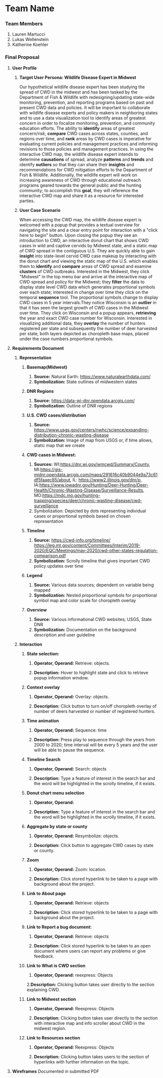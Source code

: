 # Team Name

### Team Members
1. Lauren Martucci
2. Lukas Wellenstein
3. Katherine Koehler

### Final Proposal
1. **User Profile**
    1. **Target User Persona: Wildlife Disease Expert in Midwest**

        Our hypothetical wildlife disease expert has been studying the spread of CWD in the midwest and has been tasked by the Department of Fish & Wildlife with redesigning/updating state-wide monitoring, prevention, and reporting programs based on past and present CWD data and policies. It will be important to collaborate with wildlife disease experts and policy makers in neighboring states and to use a data visualization tool to identify areas of greatest concern in order to focalize monitoring, prevention, and community education efforts. The ability to **identify** areas of greatest concern/risk, **compare** CWD cases across states, counties, and regions over time, and **rank** areas by CWD cases is imperative for evaluating current policies and management practices and informing revisions to those policies and management practices. In using the interactive CWD map, the wildlife disease expert intends to determine **causations** of spread, analyze **patterns** and **trends** and identify **outliers** so that they can share their **insights** and recommendations for CWD mitigation efforts to the Department of Fish & Wildlife. Additionally, the wildlife expert will work on increasing awareness of CWD through educational outreach programs geared towards the general public and the hunting community; to accomplish this **goal**, they will reference the interactive CWD map and share it as a resource for interested parties.

    2. **User Case Scenario**

        When accessing the CWD map, the wildlife disease expert is welcomed with a popup that provides a textual overview for navigating the site and a clear entry point for interaction with a "click here to begin" button. Upon closing the popup they see an introduction to CWD, an interactive donut chart that shows CWD cases in wild and captive cervids by Midwest state, and a static map of CWD spread in the contiguous U.S. They are quickly able to gain **insight** into state-level cervid CWD case makeup by interacting with the donut chart and viewing the static map of the U.S. which enables them to **identify** and **compare** areas of CWD spread and examine **clusters** of CWD outbreaks. Interested in the Midwest, they click "Midwest" in the top menu bar and arrive at the interactive map of CWD spread and policy for the Midwest; they **filter** the data to display state level CWD data which generates proportional symbols over each state; interested in change over time they click on the temporal **sequence** tool. The proportional symbols change to display CWD cases in 5 year intervals.They notice Wisconsin is an **outlier** in that it has seen the largest growth of CWD cases in the Midwest over time. They click on Wisconsin and a popup appears, **retrieving** the year and exact CWD case number for Wisconsin. Interested in visualizing additional data, they **overlay** the number of hunters registered per state and subsequently the number of deer harvested per state, both layers depicted as choropleth base maps, placed under the case numbers proportional symbols.
        
        
2. **Requirements Document**
    
    1. **Representation**
        1. **Basemap(Midwest)** 
            1. **Source:** Natural Earth: https://www.naturalearthdata.com/ 
            2. **Symbolization:** State outlines of midwestern states
        2. **DNR Regions** 
            1. **Source:** https://data-wi-dnr.opendata.arcgis.com/
            2. **Symbolization:** Outline of DNR regions
        3. **U.S. CWD cases/distribution**
            1. **Source:** https://www.usgs.gov/centers/nwhc/science/expanding-distribution-chronic-wasting-disease 
            2. **Symbolization:** Image of map from USGS or, if time allows, static map that we create
        4. **CWD cases in Midwest:**
            1. **Sources:** WI:https://dnr.wi.gov/wmcwd/Summary/County, MI:https://gis-midnr.opendata.arcgis.com/maps/291616c40b9044e9a73c61df5faaec85/about, IL: https://www2.illinois.gov/dnr/p, IA:https://www.iowadnr.gov/Hunting/Deer-Hunting/Deer-Health/Chronic-Wasting-Disease/Surveillance-Results, MO:https://mdc.mo.gov/hunting-trapping/species/deer/chronic-wasting-disease/cwd-surveillance
            2. Symbolization: Depicted by dots representing individual cases or proportional symbols based on chosen representation

        5. **Timeline**
            1. **Source:** https://cwd-info.org/timeline/    
                https://leg.mt.gov/content/Committees/Interim/2019-2020/EQC/Meetings/may-2020/cwd-other-states-regulation-comparison.pdf
            2. **Symbolization:** Scrolly timeline that gives important CWD policy updates over time

        6. **Legend**
            1. **Source:** Various data sources; dependent on variable being mapped
            2. **Symbolization:** Nested proportional symbols for proportional symbol map and color scale   for choropleth overlay

        7. **Overview**
            1. **Source:** Various informational CWD websites; USGS, State DNR
            2. **Symbolization:** Documentation on the background description and user guideline
    
    2. **Interaction**
        1. **State selection:**
            1. **Operator, Operand:** Retrieve: objects.

            2. **Description:** Hover to highlight state and click to retrieve popup information window.

        2. **Context overlay**
            1. **Operator, Operand:** Overlay: objects.

            2. **Description:** Click button to turn on/off choropleth overlay of number of deers harvested or number of registered hunters. 

        3. **Time animation**
            1. **Operator, Operand:**  Sequence: time

            2. **Description:** Press play to sequence through the years from 2000 to 2020; time interval will be every 5 years and the user will be able to pause the sequence.  

        4. **Timeline Search**
            1. **Operator, Operand:** Search: objects

            2. **Description:** Type a feature of interest in the search bar and the word will be highlighted in the scrolly timeline, if it exists. 

        5. **Donut chart menu selection**
            1. **Operator, Operand:**

            2. **Description:** Type a feature of interest in the search bar and the word will be highlighted in the scrolly timeline, if it exists. 

        6. **Aggregate by state or county**
            1. **Operator, Operand:** Resymbolize: objects.

            2. **Description:** Click button to aggregate CWD cases by state or county. 

        7. **Zoom**
            1. **Operator, Operand:** Zoom: location. 

            2. **Description:** Click stored hyperlink to be taken to a page with background about the project. 

        8. **Link to About page**
            1. **Operator, Operand:** Retrieve: objects

            2. **Description:** Click stored hyperlink to be taken to a page with background about the project. 

        9. **Link to Report a bug document:**
            1. **Operator, Operand:** Retrieve: objects

            2. **Description:** Click stored hyperlink to be taken to an open document where users can report any problems or give feedback. 

        10. **Link to What is CWD section**
            1. **Operator, Operand:** reexpress: Objects 

            2.**Description:** Clicking button takes user directly to the section explaining CWD. 

        11. **Link to Midwest section**
            1. **Operator, Operand:** Reexpress: Objects 

            2. **Description:** Clicking button takes user directly to the section with interactive map and info scroller about CWD in the midwest region.

        12. **Link to Resources section**
            1. **Operator, Operand:** Reexpress: Objects 

            2. **Description:** Clicking button takes users to the section of hyperlinks with further information on the topic. 

3. **Wireframes**
Documented in submitted PDF






